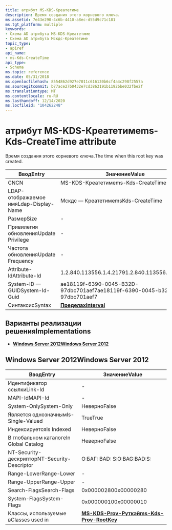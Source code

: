 ```yaml
---
title: атрибут MS-KDS-Креатетиме
description: Время создания этого корневого ключа.
ms.assetid: 7e43e290-4c6b-4410-a8ec-d55d9c71c181
ms.tgt_platform: multiple
keywords:
- Схема AD атрибута MS-KDS-Креатетиме
- Схема AD атрибута Мскдс-Креатетиме
topic_type:
- apiref
api_name:
- ms-Kds-CreateTime
api_type:
- Schema
ms.topic: reference
ms.date: 05/31/2018
ms.openlocfilehash: 8554862d927e7011c616130b6cf4a4c298f2557a
ms.sourcegitcommit: b77ace27b0432e7cd3863191b11926be032fbe2f
ms.translationtype: MT
ms.contentlocale: ru-RU
ms.lasthandoff: 12/14/2020
ms.locfileid: "104262248"
---
```

# <a name="ms-kds-createtime-attribute"></a><span data-ttu-id="93057-105">атрибут MS-KDS-Креатетиме</span><span class="sxs-lookup"><span data-stu-id="93057-105">ms-Kds-CreateTime attribute</span></span>

<span data-ttu-id="93057-106">Время создания этого корневого ключа.</span><span class="sxs-lookup"><span data-stu-id="93057-106">The time when this root key was created.</span></span>



| <span data-ttu-id="93057-107">Ввод</span><span class="sxs-lookup"><span data-stu-id="93057-107">Entry</span></span> | <span data-ttu-id="93057-108">Значение</span><span class="sxs-lookup"><span data-stu-id="93057-108">Value</span></span> |
|-------------------|--------------------------------------|
| <span data-ttu-id="93057-109">CN</span><span class="sxs-lookup"><span data-stu-id="93057-109">CN</span></span>                | <span data-ttu-id="93057-110">MS-KDS-Креатетиме</span><span class="sxs-lookup"><span data-stu-id="93057-110">ms-Kds-CreateTime</span></span>                    |
| <span data-ttu-id="93057-111">LDAP-отображаемое имя</span><span class="sxs-lookup"><span data-stu-id="93057-111">Ldap-Display-Name</span></span> | <span data-ttu-id="93057-112">Мскдс — Креатетиме</span><span class="sxs-lookup"><span data-stu-id="93057-112">msKds-CreateTime</span></span>                     |
| <span data-ttu-id="93057-113">Размер</span><span class="sxs-lookup"><span data-stu-id="93057-113">Size</span></span>              | \-                                   |
| <span data-ttu-id="93057-114">Привилегия обновления</span><span class="sxs-lookup"><span data-stu-id="93057-114">Update Privilege</span></span>  | \-                                   |
| <span data-ttu-id="93057-115">Частота обновления</span><span class="sxs-lookup"><span data-stu-id="93057-115">Update Frequency</span></span>  | \-                                   |
| <span data-ttu-id="93057-116">Attribute-Id</span><span class="sxs-lookup"><span data-stu-id="93057-116">Attribute-Id</span></span>      | <span data-ttu-id="93057-117">1.2.840.113556.1.4.2179</span><span class="sxs-lookup"><span data-stu-id="93057-117">1.2.840.113556.1.4.2179</span></span>              |
| <span data-ttu-id="93057-118">System-ID — GUID</span><span class="sxs-lookup"><span data-stu-id="93057-118">System-Id-Guid</span></span>    | <span data-ttu-id="93057-119">ae18119f-6390-0045-B32D-97dbc701aef7</span><span class="sxs-lookup"><span data-stu-id="93057-119">ae18119f-6390-0045-b32d-97dbc701aef7</span></span> |
| <span data-ttu-id="93057-120">Синтаксис</span><span class="sxs-lookup"><span data-stu-id="93057-120">Syntax</span></span>            | [<span data-ttu-id="93057-121">**Пределах**</span><span class="sxs-lookup"><span data-stu-id="93057-121">**Interval**</span></span>](s-interval.md)       |



## <a name="implementations"></a><span data-ttu-id="93057-122">Варианты реализации решения</span><span class="sxs-lookup"><span data-stu-id="93057-122">Implementations</span></span>

-   [<span data-ttu-id="93057-123">**Windows Server 2012**</span><span class="sxs-lookup"><span data-stu-id="93057-123">**Windows Server 2012**</span></span>](#windows-server-2012)

## <a name="windows-server-2012"></a><span data-ttu-id="93057-124">Windows Server 2012</span><span class="sxs-lookup"><span data-stu-id="93057-124">Windows Server 2012</span></span>



| <span data-ttu-id="93057-125">Ввод</span><span class="sxs-lookup"><span data-stu-id="93057-125">Entry</span></span> | <span data-ttu-id="93057-126">Значение</span><span class="sxs-lookup"><span data-stu-id="93057-126">Value</span></span> |
|------------------------|---------------------------------------------------------------|
| <span data-ttu-id="93057-127">Идентификатор ссылки</span><span class="sxs-lookup"><span data-stu-id="93057-127">Link-Id</span></span>                | \-                                                            |
| <span data-ttu-id="93057-128">MAPI-Id</span><span class="sxs-lookup"><span data-stu-id="93057-128">MAPI-Id</span></span>                | \-                                                            |
| <span data-ttu-id="93057-129">System-Only</span><span class="sxs-lookup"><span data-stu-id="93057-129">System-Only</span></span>            | <span data-ttu-id="93057-130">Неверно</span><span class="sxs-lookup"><span data-stu-id="93057-130">False</span></span>                                                         |
| <span data-ttu-id="93057-131">Является однозначным</span><span class="sxs-lookup"><span data-stu-id="93057-131">Is-Single-Valued</span></span>       | <span data-ttu-id="93057-132">True</span><span class="sxs-lookup"><span data-stu-id="93057-132">True</span></span>                                                          |
| <span data-ttu-id="93057-133">Индексируется</span><span class="sxs-lookup"><span data-stu-id="93057-133">Is Indexed</span></span>             | <span data-ttu-id="93057-134">Неверно</span><span class="sxs-lookup"><span data-stu-id="93057-134">False</span></span>                                                         |
| <span data-ttu-id="93057-135">В глобальном каталоге</span><span class="sxs-lookup"><span data-stu-id="93057-135">In Global Catalog</span></span>      | <span data-ttu-id="93057-136">Неверно</span><span class="sxs-lookup"><span data-stu-id="93057-136">False</span></span>                                                         |
| <span data-ttu-id="93057-137">NT-Security-дескриптор</span><span class="sxs-lookup"><span data-stu-id="93057-137">NT-Security-Descriptor</span></span> | <span data-ttu-id="93057-138">О:БАГ: BAD: S:</span><span class="sxs-lookup"><span data-stu-id="93057-138">O:BAG:BAD:S:</span></span>                                                  |
| <span data-ttu-id="93057-139">Range-Lower</span><span class="sxs-lookup"><span data-stu-id="93057-139">Range-Lower</span></span>            | \-                                                            |
| <span data-ttu-id="93057-140">Range-Upper</span><span class="sxs-lookup"><span data-stu-id="93057-140">Range-Upper</span></span>            | \-                                                            |
| <span data-ttu-id="93057-141">Search-Flags</span><span class="sxs-lookup"><span data-stu-id="93057-141">Search-Flags</span></span>           | <span data-ttu-id="93057-142">0x00000280</span><span class="sxs-lookup"><span data-stu-id="93057-142">0x00000280</span></span>                                                    |
| <span data-ttu-id="93057-143">System-Flags</span><span class="sxs-lookup"><span data-stu-id="93057-143">System-Flags</span></span>           | <span data-ttu-id="93057-144">0x00000010</span><span class="sxs-lookup"><span data-stu-id="93057-144">0x00000010</span></span>                                                    |
| <span data-ttu-id="93057-145">Классы, используемые в</span><span class="sxs-lookup"><span data-stu-id="93057-145">Classes used in</span></span>        | [<span data-ttu-id="93057-146">**MS-KDS-Prov-Руткэй**</span><span class="sxs-lookup"><span data-stu-id="93057-146">**ms-Kds-Prov-RootKey**</span></span>](c-mskds-provrootkey.md)<br/> |



 

 





